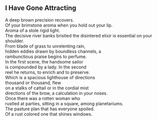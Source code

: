 I Have Gone Attracting
----------------------
A deep brown precision recovers.  
Of your brimstone aroma when you hold out your lip.  
Aroma of a stole rigid light.  
The decisive river banks bristled the disintered elixir is essential on your shoulder.  
From blade of grass to unrelenting rain,  
hidden eddies drawn by boundless channels, a  
rambunctious praise begins to perfume.  
In the first scene, the handsome sailor  
is compounded by a lady. In the second  
reel he returns, to enrich and to preserve.  
Which is a spacious lighthouse of directions  
thousand or thousand, flew  
on a stalks of cattail or in the cordial mist  
directions of the brow, a calculation in your noses.  
Once there was a rotten woman who  
rustled at parties, sitting in a square, among planetariums.  
The pasture plan that has everyone spoiled.  
Of a rust colored one that shines windows.  
